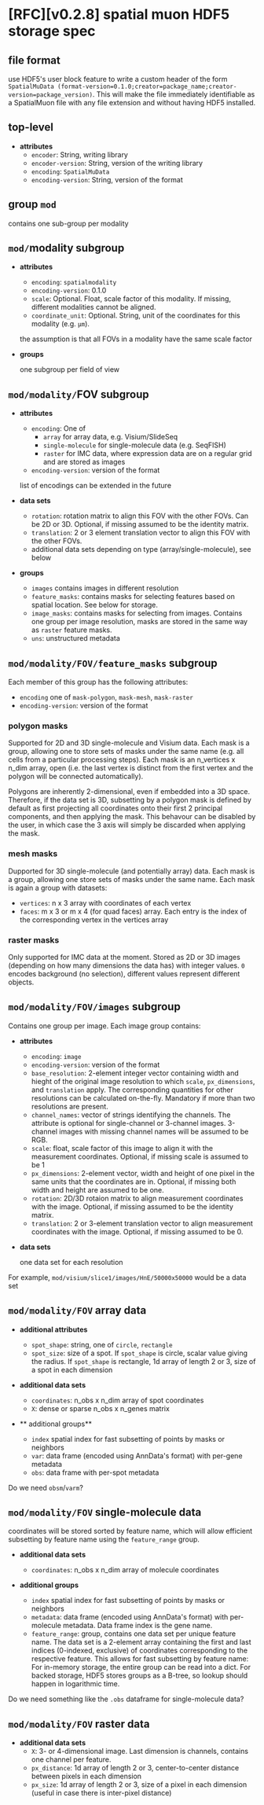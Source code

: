 # [RFC][v0.2.8] spatial muon HDF5 storage spec
## file format
use HDF5's user block feature to write a custom header of the form `SpatialMuData (format-version=0.1.0;creator=package_name;creator-version=package_version)`. This will make the file immediately identifiable as a SpatialMuon file with any file extension and without having HDF5 installed.

## top-level
- **attributes**
    - `encoder`: String, writing library
    - `encoder-version`: String, version of the writing library
    - `encoding`: `SpatialMuData`
    - `encoding-version`: String, version of the format

## group `mod`
contains one sub-group per modality

## `mod/`modality subgroup
- **attributes**
    - `encoding`: `spatialmodality`
    - `encoding-version`: 0.1.0
    - `scale`: Optional. Float, scale factor of this modality. If missing, different modalities cannot be aligned.
    - `coordinate_unit`: Optional. String, unit of the coordinates for this modality (e.g. `µm`).

    the assumption is that all FOVs in a modality have the same scale factor
- **groups**

    one subgroup per field of view

## `mod/modality/`FOV subgroup
- **attributes**
    - `encoding`: One of
        - `array` for array data, e.g. Visium/SlideSeq
        - `single-molecule` for single-molecule data (e.g. SeqFISH)
        - `raster` for IMC data, where expression data are on a regular grid and are stored as images
    - `encoding-version`: version of the format

    list of encodings can be extended in the future

- **data sets**
    - `rotation`: rotation matrix to align this FOV with the other FOVs. Can be 2D or 3D. Optional, if missing assumed to be the identity matrix.
    - `translation`: 2 or 3 element translation vector to align this FOV with the other FOVs.
    - additional data sets depending on type (array/single-molecule), see below

- **groups**
    - `images` contains images in different resolution
    - `feature_masks`: contains masks for selecting features based on spatial location. See below for storage.
    - `image_masks`: contains masks for selecting from images. Contains one group per image resolution, masks are stored in the same way as `raster` feature masks.
    - `uns`: unstructured metadata

## `mod/modality/FOV/feature_masks` subgroup
Each member of this group has the following attributes:

- `encoding` one of `mask-polygon`, `mask-mesh`, `mask-raster`
- `encoding-version`: version of the format

### polygon masks
Supported for 2D and 3D single-molecule and Visium data. Each mask is a group, allowing one to store sets of masks under the same name (e.g. all cells from a particular processing steps). Each mask is an n_vertices x n_dim array, open (i.e. the last vertex is distinct from the first vertex and the polygon will be connected automatically).

Polygons are inherently 2-dimensional, even if embedded into a 3D space. Therefore, if the data set is 3D, subsetting by a polygon mask is defined by default as first projecting all coordinates onto their first 2 principal components, and then applying the mask. This behavour can be disabled by the user, in which case the 3 axis will simply be discarded when applying the mask.

### mesh masks
Dupported for 3D single-molecule (and potentially array) data. Each mask is a group, allowing one store sets of masks under the same name. Each mask is again a group with datasets:

- `vertices`: n x 3 array with coordinates of each vertex
- `faces`: m x 3 or m x 4 (for quad faces) array. Each entry is the index of the corresponding vertex in the vertices array

### raster masks
Only supported for IMC data at the moment. Stored as 2D or 3D images (depending on how many dimensions the data has) with integer values. `0` encodes background (no selection), different values represent different objects.

## `mod/modality/FOV/images` subgroup
Contains one group per image. Each image group contains:

- **attributes**
    - `encoding`: `image`
    - `encoding-version`: version of the format
    - `base_resolution`: 2-element integer vector containing width and hieght of the original image resolution to which `scale`, `px_dimensions`, and `translation` apply. The corresponding quantities for other resolutions can be calculated on-the-fly. Mandatory if more than two resolutions are present.
    - `channel_names`: vector of strings identifying the channels. The attribute is optional for single-channel or 3-channel images. 3-channel images with missing channel names will be assumed to be RGB.
    - `scale`: float, scale factor of this image to align it with the measurement coordinates. Optional, if missing scale is assumed to be 1
    - `px_dimensions`: 2-element vector, width and height of one pixel in the same units that the coordinates are in. Optional, if missing both width and height are assumed to be one.
    - `rotation`: 2D/3D rotaion matrix to align measurement coordinates with the image. Optional, if missing assumed to be the identity matrix.
    - `translation`: 2 or 3-element translation vector to align measurement coordinates with the image. Optional, if missing assumed to be 0.

- **data sets**

    one data set for each resolution

For example, `mod/visium/slice1/images/HnE/50000x50000` would be a data set

## `mod/modality/FOV` array data
- **additional attributes**
    - `spot_shape`: string, one of `circle`, `rectangle`
    - `spot_size`: size of a spot. If `spot_shape` is circle, scalar value giving the radius. If `spot_shape` is rectangle, 1d array of length 2 or 3, size of a spot in each dimension

- **additional data sets**
    - `coordinates`: n_obs x n_dim array of spot coordinates
    - `X`: dense or sparse n_obs x n_genes matrix

- ** additional groups**
    - `index` spatial index for fast subsetting of points by masks or neighbors
    - `var`: data frame (encoded using AnnData's format) with per-gene metadata
    - `obs`: data frame with per-spot metadata

Do we need `obsm`/`varm`?

## `mod/modality/FOV` single-molecule data
coordinates will be stored sorted by feature name, which will allow efficient subsetting by feature name using the `feature_range` group.

- **additional data sets**
    - `coordinates`: n_obs x n_dim array of molecule coordinates

- **additional groups**
    - `index` spatial index for fast subsetting of points by masks or neighbors
    - `metadata`: data frame (encoded using AnnData's format) with per-molecule metadata. Data frame index is the gene name.
    - `feature_range`: group, contains one data set per unique feature name. The data set is a 2-element array containing the first and last indices (0-indexed, exclusive) of coordinates corresponding to the respective feature. This allows for fast subsetting by feature name: For in-memory storage, the entire group can be read into a dict. For backed storage, HDF5 stores groups as a B-tree, so lookup should happen in logarithmic time.

Do we need something like the `.obs` dataframe for single-molecule data?

## `mod/modality/FOV` raster data
- **additional data sets**
    - `X`: 3- or 4-dimensional image. Last dimension is channels, contains one channel per feature.
    - `px_distance`: 1d array of length 2 or 3, center-to-center distance between pixels in each dimension
    - `px_size`: 1d array of length 2 or 3, size of a pixel in each dimension (useful in case there is inter-pixel distance)
